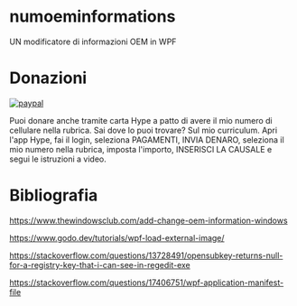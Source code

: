 # numoeminformations
UN modificatore di informazioni OEM in WPF

# Donazioni

[![paypal](https://www.paypalobjects.com/it_IT/IT/i/btn/btn_donateCC_LG.gif)](https://www.paypal.com/cgi-bin/webscr?cmd=_s-xclick&hosted_button_id=H4ZHTFRCETWXG)

Puoi donare anche tramite carta Hype a patto di avere il mio numero di cellulare nella rubrica. Sai dove lo puoi trovare? Sul mio curriculum.
Apri l'app Hype, fai il login, seleziona PAGAMENTI, INVIA DENARO, seleziona il mio numero nella rubrica, imposta l'importo, INSERISCI LA CAUSALE e segui le istruzioni a video.

# Bibliografia

https://www.thewindowsclub.com/add-change-oem-information-windows

https://www.godo.dev/tutorials/wpf-load-external-image/

https://stackoverflow.com/questions/13728491/opensubkey-returns-null-for-a-registry-key-that-i-can-see-in-regedit-exe

https://stackoverflow.com/questions/17406751/wpf-application-manifest-file



